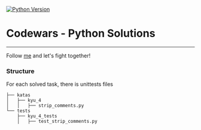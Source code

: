 [![Python Version](https://img.shields.io/badge/python-3.9-blue.svg)]()
# Codewars - Python Solutions
___
Follow [me](https://www.codewars.com/users/krbtsv) and let's fight together!
### Structure
For each solved task, there is unittests files
```
├── katas
│   ├── kyu_4
│   │   ├── strip_comments.py
└── tests
    ├── kyu_4_tests
    │   ├── test_strip_comments.py
```
